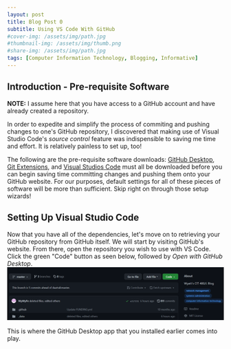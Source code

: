 ```yaml
---
layout: post
title: Blog Post 0
subtitle: Using VS Code With GitHub
#cover-img: /assets/img/path.jpg
#thumbnail-img: /assets/img/thumb.png
#share-img: /assets/img/path.jpg
tags: [Computer Information Technology, Blogging, Informative]
---
```


## Introduction - Pre-requisite Software

**NOTE:** I assume here that you have access to a GitHub account and have already created a repository.

In order to expedite and simplify the process of commiting and pushing changes to one's GitHub repository, I discovered that making use of Visual Studio Code's _source control_ feature was indispensible to saving me time and effort. It is relatively painless to set up, too! 

The following are the pre-requisite software downloads: [GitHub Desktop](https://desktop.github.com/), [Git Extensions](https://git-scm.com/downloads), and [Visual Studios Code](https://code.visualstudio.com/download) must all be downloaded before you can begin saving time committing changes and pushing them onto your GitHub website. For our purposes, default settings for all of these pieces of software will be more than sufficient. Skip right on through those setup wizards!

## Setting Up Visual Studio Code

Now that you have all of the dependencies, let's move on to retrieving your GitHub repository from GitHub itself. We will start by visiting GitHub's website. From there, open the repository you wish to use with VS Code. Click the green "Code" button as seen below, followed by _Open with GitHub Desktop_. ![GitHub site](/assets/img/githubrepo.png)

This is where the GitHub Desktop app that you installed earlier comes into play. 



